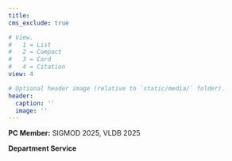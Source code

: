 ```yaml
---
title: 
cms_exclude: true

# View.
#   1 = List
#   2 = Compact
#   3 = Card
#   4 = Citation
view: 4

# Optional header image (relative to `static/media/` folder).
header:
  caption: ''
  image: ''
---
```

<b>PC Member:</b>
SIGMOD 2025, VLDB 2025<br>


<b> Department Service</b><br>
